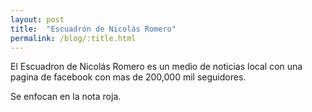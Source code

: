 ```yaml
---
layout: post
title:  "Escuadrón de Nicolás Romero"
permalink: /blog/:title.html
---
```


El Escuadron de Nicolás Romero es un medio de noticias local con una pagina de facebook con mas de 200,000 mil seguidores.

Se enfocan en la nota roja.